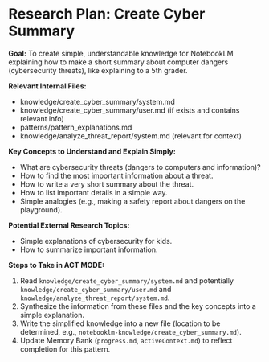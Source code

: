 # Research Plan: Create Cyber Summary

**Goal:** To create simple, understandable knowledge for NotebookLM explaining how to make a short summary about computer dangers (cybersecurity threats), like explaining to a 5th grader.

**Relevant Internal Files:**
- knowledge/create_cyber_summary/system.md
- knowledge/create_cyber_summary/user.md (if exists and contains relevant info)
- patterns/pattern_explanations.md
- knowledge/analyze_threat_report/system.md (relevant for context)

**Key Concepts to Understand and Explain Simply:**
- What are cybersecurity threats (dangers to computers and information)?
- How to find the most important information about a threat.
- How to write a very short summary about the threat.
- How to list important details in a simple way.
- Simple analogies (e.g., making a safety report about dangers on the playground).

**Potential External Research Topics:**
- Simple explanations of cybersecurity for kids.
- How to summarize important information.

**Steps to Take in ACT MODE:**
1. Read `knowledge/create_cyber_summary/system.md` and potentially `knowledge/create_cyber_summary/user.md` and `knowledge/analyze_threat_report/system.md`.
2. Synthesize the information from these files and the key concepts into a simple explanation.
3. Write the simplified knowledge into a new file (location to be determined, e.g., `notebooklm-knowledge/create_cyber_summary.md`).
4. Update Memory Bank (`progress.md`, `activeContext.md`) to reflect completion for this pattern.
